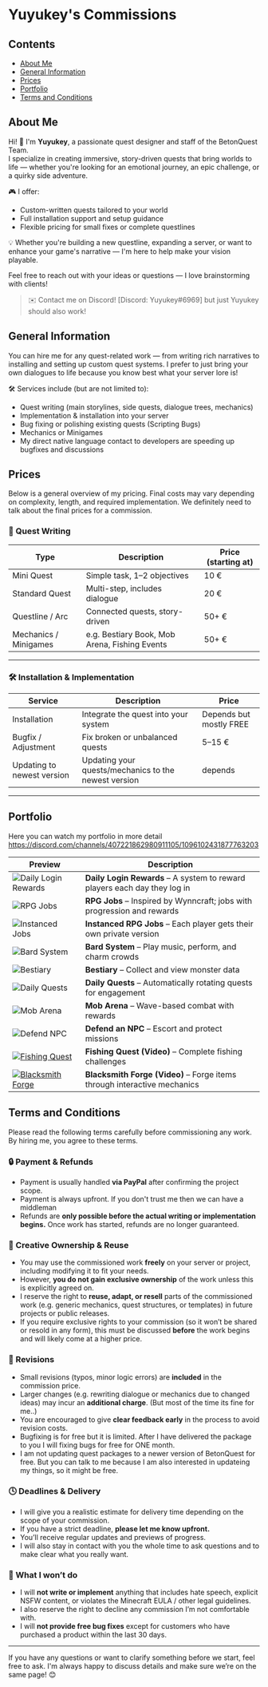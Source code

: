 # Yuyukey's Commissions

## Contents

- [About Me](#about-me)
- [General Information](#general-information)
- [Prices](#prices)
- [Portfolio](#portfolio)
- [Terms and Conditions](#terms-and-conditions)

## About Me

Hi! 👋 I'm **Yuyukey**, a passionate quest designer and staff of the BetonQuest Team.  
I specialize in creating immersive, story-driven quests that bring worlds to life — whether you're looking for an emotional journey, an epic challenge, or a quirky side adventure.

🎮 I offer:
- Custom-written quests tailored to your world
- Full installation support and setup guidance
- Flexible pricing for small fixes or complete questlines

💡 Whether you're building a new questline, expanding a server, or want to enhance your game's narrative — I'm here to help make your vision playable.

Feel free to reach out with your ideas or questions — I love brainstorming with clients!

> ✉️ Contact me on Discord! [Discord: Yuyukey#6969] but just Yuyukey should also work!

## General Information

You can hire me for any quest-related work — from writing rich narratives to installing and setting up custom quest systems.
I prefer to just bring your own dialogues to life because you know best what your server lore is!

🛠️ Services include (but are not limited to):
- Quest writing (main storylines, side quests, dialogue trees, mechanics)
- Implementation & installation into your server
- Bug fixing or polishing existing quests (Scripting Bugs)
- Mechanics or Minigames
- My direct native language contact to developers are speeding up bugfixes and discussions

## Prices

Below is a general overview of my pricing. Final costs may vary depending on complexity, length, and required implementation. We definitely need to talk about the final prices for a commission.

### 📝 Quest Writing

| Type                 | Description                            | Price (starting at) |
|----------------------|----------------------------------------|----------------------|
| Mini Quest           | Simple task, 1–2 objectives            | 10 €                 |
| Standard Quest       | Multi-step, includes dialogue          | 20 €                 |
| Questline / Arc      | Connected quests, story-driven         | 50+ €                |
| Mechanics / Minigames| e.g. Bestiary Book, Mob Arena, Fishing Events         | 50+ €                |

---

### 🛠️ Installation & Implementation

| Service                        | Description                            | Price |
|--------------------------------|----------------------------------------|--------|
| Installation                   | Integrate the quest into your system     | Depends but mostly FREE   |
| Bugfix / Adjustment           | Fix broken or unbalanced quests        | 5–15 € |
| Updating to newest version           | Updating your quests/mechanics to the newest version        | depends |

---

## Portfolio
Here you can watch my portfolio in more detail https://discord.com/channels/407221862980911105/1096102431877763203

| Preview | Description |
|--------|-------------|
| ![Daily Login Rewards](https://discord.com/channels/407221862980911105/1226207316412465253) | **Daily Login Rewards** – A system to reward players each day they log in |
| ![RPG Jobs](assets/rpg_jobs.png) | **RPG Jobs** – Inspired by Wynncraft; jobs with progression and rewards |
| ![Instanced Jobs](assets/instanced_jobs.png) | **Instanced RPG Jobs** – Each player gets their own private version |
| ![Bard System](assets/bard_system.png) | **Bard System** – Play music, perform, and charm crowds |
| ![Bestiary](assets/bestiary.png) | **Bestiary** – Collect and view monster data |
| ![Daily Quests](assets/daily_quests.png) | **Daily Quests** – Automatically rotating quests for engagement |
| ![Mob Arena](assets/mob_arena.png) | **Mob Arena** – Wave-based combat with rewards |
| ![Defend NPC](assets/defend_npc.png) | **Defend an NPC** – Escort and protect missions |
| [![Fishing Quest](https://img.youtube.com/vi/8l4NN5NN1fk/0.jpg)](https://youtu.be/8l4NN5NN1fk) | **Fishing Quest (Video)** – Complete fishing challenges |
| [![Blacksmith Forge](https://img.youtube.com/vi/jsnCPMw_YnE/0.jpg)](https://www.youtube.com/watch?v=jsnCPMw_YnE) | **Blacksmith Forge (Video)** – Forge items through interactive mechanics |


## Terms and Conditions

Please read the following terms carefully before commissioning any work. By hiring me, you agree to these terms.

### 🔒 Payment & Refunds
- Payment is usually handled **via PayPal** after confirming the project scope.
- Payment is always upfront. If you don't trust me then we can have a middleman
- Refunds are **only possible before the actual writing or implementation begins.** Once work has started, refunds are no longer guaranteed.

### 🧠 Creative Ownership & Reuse

- You may use the commissioned work **freely** on your server or project, including modifying it to fit your needs.
- However, **you do not gain exclusive ownership** of the work unless this is explicitly agreed on.
- I reserve the right to **reuse, adapt, or resell** parts of the commissioned work (e.g. generic mechanics, quest structures, or templates) in future projects or public releases.
- If you require exclusive rights to your commission (so it won’t be shared or resold in any form), this must be discussed **before** the work begins and will likely come at a higher price.

### 🔧 Revisions
- Small revisions (typos, minor logic errors) are **included** in the commission price.
- Larger changes (e.g. rewriting dialogue or mechanics due to changed ideas) may incur an **additional charge**. (But most of the time its fine for me..)
- You are encouraged to give **clear feedback early** in the process to avoid revision costs.
- Bugfixing is for free but it is limited. After I have delivered the package to you I will fixing bugs for free for ONE month.
- I am not updating quest packages to a newer version of BetonQuest for free. But you can talk to me because I am also interested in updateing my things, so it might be free.

### 🕓 Deadlines & Delivery
- I will give you a realistic estimate for delivery time depending on the scope of your commission.
- If you have a strict deadline, **please let me know upfront.**
- You’ll receive regular updates and previews of progress.
- I will also stay in contact with you the whole time to ask questions and to make clear what you really want.

### 🚫 What I won’t do
- I will **not write or implement** anything that includes hate speech, explicit NSFW content, or violates the Minecraft EULA / other legal guidelines.
- I also reserve the right to decline any commission I’m not comfortable with.
- I will **not provide free bug fixes** except for customers who have purchased a product within the last 30 days.

---

If you have any questions or want to clarify something before we start, feel free to ask. I'm always happy to discuss details and make sure we’re on the same page! 😊

